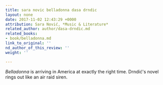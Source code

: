 ```yaml
---
title: sara novic belladonna dasa drndic
layout: none
date: 2017-11-02 12:43:29 +0000
attribution: Sara Nović, *Music & Literature*
related_author: author/dasa-drndic.md
related_books:
- book/belladonna.md
link_to_original: ''
nd_author_of_this_review: ''
weight: ''

---
```

_Belladonna_ is arriving in America at exactly the right time. Drndić's novel rings out like an air raid siren.